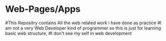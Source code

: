 # Web-Pages/Apps
#This Repositry contains All the web related work i have done as practice
#I am not a very Web Developer kind of programmer so this is just for learning basic web structure,
#I don't see my self in web development

